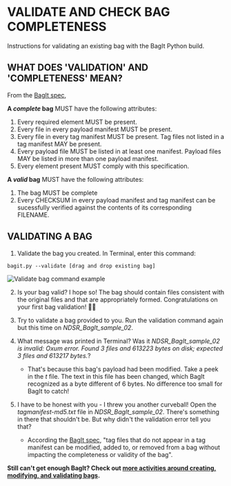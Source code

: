 # VALIDATE AND CHECK BAG COMPLETENESS

Instructions for validating an existing bag with the BagIt Python build.

## WHAT DOES 'VALIDATION' AND 'COMPLETENESS' MEAN?

From the [BagIt spec](https://tools.ietf.org/html/draft-kunze-bagit-13#section-3),

**A _complete_ bag** MUST have the following attributes:
   1.  Every required element MUST be present.
   2.  Every file in every payload manifest MUST be present.
   3.  Every file in every tag manifest MUST be present.  Tag files not listed in a tag manifest MAY be present.
   4.  Every payload file MUST be listed in at least one manifest. Payload files MAY be listed in more than one payload manifest.
   5.  Every element present MUST comply with this specification.

**A _valid_ bag** MUST have the following attributes:
   1.  The bag MUST be complete
   2.  Every CHECKSUM in every payload manifest and tag manifest can be sucessfully verified against the contents of its corresponding FILENAME.

## VALIDATING A BAG
1. Validate the bag you created. In Terminal, enter this command:

`bagit.py --validate [drag and drop existing bag]`

![Validate bag command example](https://github.com/kgrons/ndsr-2016-bagit/blob/master/validatebag_example.png "Validate bag command example")

2. Is your bag valid? I hope so! The bag should contain files consistent with the original files and that are appropriately formed. Congratulations on your first bag validation! :pouch::white_check_mark:

3. Try to validate a bag provided to you. Run the validation command again but this time on _NDSR_BagIt_sample_02_. 

4. What message was printed in Terminal? Was it _NDSR_BagIt_sample_02 is invalid: Oxum error.  Found 3 files and 613223 bytes on disk; expected 3 files and 613217 bytes._? 
   - That's because this bag's payload had been modified. Take a peek in the _t_ file. The text in this file has been changed, which BagIt recognized as a byte different of 6 bytes. No difference too small for BagIt to catch! 

5. I have to be honest with you - I threw you another curveball! Open the _tagmanifest-md5.txt_ file in _NDSR_BagIt_sample_02_. There's something in there that shouldn't be. But why didn't the validation error tell you that?
   - According the [BagIt spec](https://tools.ietf.org/html/draft-kunze-bagit-13#section-3), "tag files that do not appear in a tag manifest can be modified, added to, or removed from a bag without impacting the completeness or validity of the bag". 


**Still can't get enough BagIt? Check out [more activities around creating, modifying, and validating bags](more-bag-activities.md).**
